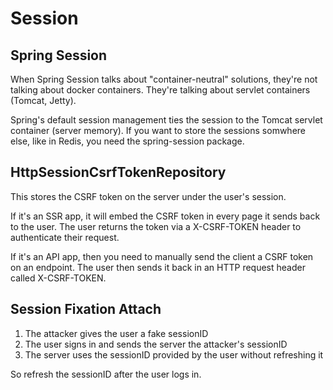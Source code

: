 # Session 

## Spring Session

When Spring Session talks about "container-neutral" solutions, they're not talking about docker containers.
They're talking about servlet containers (Tomcat, Jetty).

Spring's default session management ties the session to the Tomcat servlet container (server memory).
If you want to store the sessions somwhere else, like in Redis, you need the spring-session package.

## HttpSessionCsrfTokenRepository

This stores the CSRF token on the server under the user's session.

If it's an SSR app, it will embed the CSRF token in every page it sends back to the user.
The user returns the token via a X-CSRF-TOKEN header to authenticate their request.

If it's an API app, then you need to manually send the client a CSRF token on an endpoint.
The user then sends it back in an HTTP request header called X-CSRF-TOKEN.

## Session Fixation Attach

1. The attacker gives the user a fake sessionID 
2. The user signs in and sends the server the attacker's sessionID 
3. The server uses the sessionID provided by the user without refreshing it

So refresh the sessionID after the user logs in.
